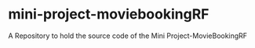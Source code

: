 # mini-project-moviebookingRF
A Repository to hold the source code of the Mini Project-MovieBookingRF
